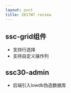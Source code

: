 ```yaml
---
layout: post
title: 2017W7 review
---
```


## ssc-grid组件

- 支持行选择
- 支持自定义操作列

## ssc30-admin

- 后端引入lowdb伪造数据库